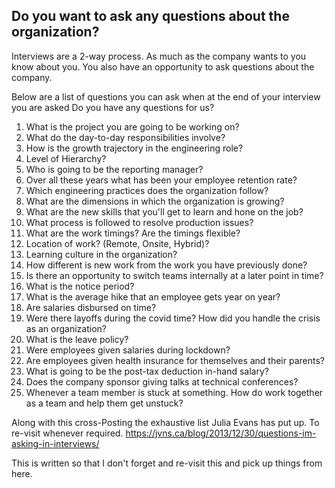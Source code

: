 ## Do you want to ask any questions about the organization?

Interviews are a 2-way process. As much as the company wants to you know about you. You also have an opportunity to ask questions about the company.  

Below are a list of questions you can ask when at the end of your interview you are asked Do you have any questions for us?

1. What is the project you are going to be working on?
2. What do the day-to-day responsibilities involve?
3. How is the growth trajectory in the engineering role?
4. Level of Hierarchy?
5. Who is going to be the reporting manager?
6. Over all these years what has been your employee retention rate?
7. Which engineering practices does the organization follow?
8. What are the dimensions in which the organization is growing?
9. What are the new skills that you'll get to learn and hone on the job?
10. What process is followed to resolve production issues?
11. What are the work timings? Are the timings flexible?
12. Location of work? (Remote, Onsite, Hybrid)?
13. Learning culture in the organization?
14. How different is new work from the work you have previously done?
15. Is there an opportunity to switch teams internally at a later point in time?
16. What is the notice period?
17. What is the average hike that an employee gets year on year?
18. Are salaries disbursed on time?
19. Were there layoffs during the covid time? How did you handle the crisis as an organization?
20. What is the leave policy?
21. Were employees given salaries during lockdown?
22. Are employees given health insurance for themselves and their parents?
23. What is going to be the post-tax deduction in-hand salary?
24. Does the company sponsor giving talks at technical conferences?
25. Whenever a team member is stuck at something. How do work together as a team and help them get unstuck?

Along with this cross-Posting the exhaustive list Julia Evans has put up. To re-visit whenever required.
https://jvns.ca/blog/2013/12/30/questions-im-asking-in-interviews/


This is written so that I don't forget and re-visit this and pick up things from here.